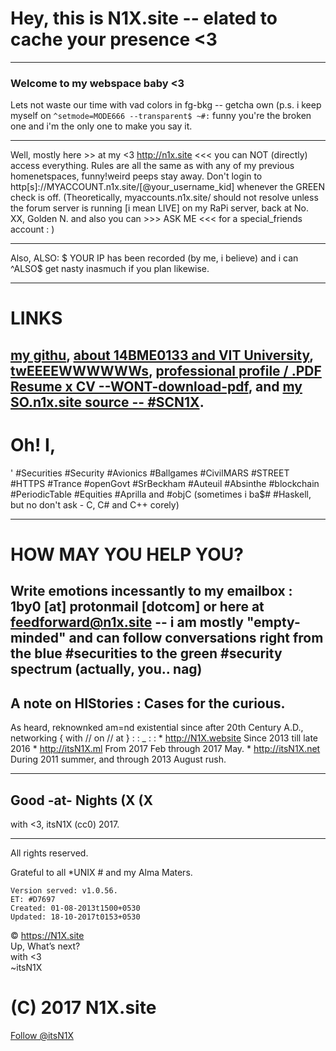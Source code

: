 # Hey, this is N1X.site -- elated to cache your presence <3


---

### Welcome to my webspace baby <3
Lets not waste our time with vad colors in fg-bkg -- getcha own (p.s. i keep myself on 
`^setmode=MODE666 --transparent$ ~#:`
funny you're the broken one and i'm the only one to make you say it.

---

Well, mostly here >> at my <3 http://n1x.site <<< you can NOT (directly) access everything. Rules are all the same as with any of my previous homenetspaces, funny!weird peeps stay away. Don't login to http[s]://MYACCOUNT.n1x.site/[@your_username_kid] whenever the GREEN check is off. (Theoretically, myaccounts.n1x.site/ should not resolve unless the forum server is running [i mean LIVE] on my RaPi server, back at No. XX, Golden N. and also you can >>> ASK ME <<< for a special_friends account : )

---

Also, ALSO: $ YOUR IP has been recorded (by me, i believe) and i can ^ALSO$ get nasty inasmuch if you plan likewise.

---
# LINKS
[my githu](http://github.com/itsn1x), [about 14BME0133 and VIT University](http://14bme0133.github.io), [twEEEEWWWWWWs](http://twitter.com/itsn1x), [professional profile / .PDF Resume x CV --WONT-download-pdf](http://linkedin.com/in/itsn1x), and [my SO.n1x.site source -- #SCN1X](http://soundcloud.com/itsn1x).
---

# Oh! I,
' #Securities #Security #Avionics #Ballgames #CivilMARS #STREET #HTTPS #Trance #openGovt #SrBeckham #Auteuil #Absinthe #blockchain #PeriodicTable #Equities #Aprilla and #objC (sometimes i ba$# #Haskell, but no don't ask - C, C# and C++ corely) 

---
# HOW MAY YOU HELP YOU?
Write emotions incessantly to my emailbox : 1by0 [at] protonmail [dotcom] or here at feedforward@n1x.site -- i am mostly "empty-minded" and can follow conversations right from the blue #securities to the green #security spectrum (actually, you.. nag)
---

## A note on HIStories : Cases for the curious.
As heard, reknownked am=nd existential since after 20th Century A.D., networking { with // on // at }   : : _ : :
    *   <http://N1X.website>    Since 2013 till late 2016
    *   <http://itsN1X.ml>  From 2017 Feb through 2017 May.
    *   <http://itsN1X.net>  During 2011 summer, and through 2013 August rush.

---

## __Good -at- Nights__ (X (X
with <3, itsN1X (cc0) 2017.

---
All rights reserved.

Grateful to all *UNIX # and my Alma Maters.


    Version served: v1.0.56.
    ET: #D7697
    Created: 01-08-2013t1500+0530
    Updated: 18-10-2017t0153+0530

© https://N1X.site
<br>Up, What’s next?
<br>with <3
<br>~itsN1X


# (C) 2017 N1X.site
<a href="https://twitter.com/itsN1X?ref_src=twsrc%5Etfw" class="twitter-follow-button" data-size="large" data-show-screen-name="false" data-dnt="true" data-show-count="true">Follow @itsN1X</a><script async src="//platform.twitter.com/widgets.js" charset="utf-8"></script>
